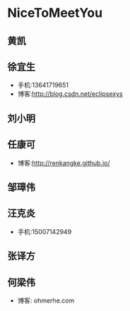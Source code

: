 # NiceToMeetYou

## 黄凯

## 徐宜生

- 手机:13641719651
- 博客:http://blog.csdn.net/eclipsexys


## 刘小明

## 任康可

- 博客:http://renkangke.github.io/

## 邹璋伟

## 汪克炎
- 手机:15007142949

## 张译方

## 何梁伟

- 博客: ohmerhe.com
